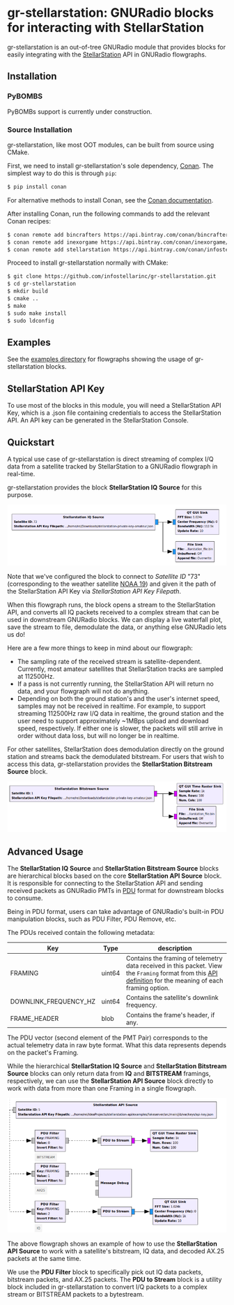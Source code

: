# gr-stellarstation: GNURadio blocks for interacting with StellarStation

gr-stellarstation is an out-of-tree GNURadio module that provides blocks for easily integrating with the [StellarStation](stellarstation.com) API in GNURadio flowgraphs.

## Installation

### PyBOMBS

PyBOMBs support is currently under construction.

### Source Installation

gr-stellarstation, like most OOT modules, can be built from source using CMake.

First, we need to install gr-stellarstation's sole dependency, [Conan](https://conan.io/). The simplest way to do this is through `pip`:

```bash
$ pip install conan
```

For alternative methods to install Conan, see the [Conan documentation](https://docs.conan.io/en/latest/installation.html).

After installing Conan, run the following commands to add the relevant Conan recipes:

```bash
$ conan remote add bincrafters https://api.bintray.com/conan/bincrafters/public-conan
$ conan remote add inexorgame https://api.bintray.com/conan/inexorgame/inexor-conan
$ conan remote add stellarstation https://api.bintray.com/conan/infostellarinc/stellarstation-conan
```

Proceed to install gr-stellarstation normally with CMake:

```bash
$ git clone https://github.com/infostellarinc/gr-stellarstation.git
$ cd gr-stellarstation
$ mkdir build
$ cmake ..
$ make
$ sudo make install
$ sudo ldconfig
```

## Examples

See the [examples directory](examples/) for flowgraphs showing the usage of gr-stellarstation blocks.

## StellarStation API Key

To use most of the blocks in this module, you will need a StellarStation API Key, which is a .json file containing credentials to access the StellarStation API. An API key can be generated in the StellarStation Console.

## Quickstart

A typical use case of gr-stellarstation is direct streaming of complex I/Q data from a satellite tracked by StellarStation to a GNURadio flowgraph in real-time.

gr-stellarstation provides the block **StellarStation IQ Source** for this purpose.

![iq_source_sample](docs/images/iq_source_sample.png)

Note that we've configured the block to connect to *Satellite ID* "73" (corresponding to the weather satellite [NOAA 19](https://en.wikipedia.org/wiki/NOAA-19)) and given it the path of the StellarStation API Key via *StellarStation API Key Filepath*.

When this flowgraph runs, the block opens a stream to the StellarStation API, and converts all IQ packets received to a complex stream that can be used in downstream GNURadio blocks. We can display a live waterfall plot, save the stream to file, demodulate the data, or anything else GNURadio lets us do!

Here are a few more things to keep in mind about our flowgraph:
* The sampling rate of the received stream is satellite-dependent. Currently, most amateur satellites that StellarStation tracks are sampled at 112500Hz.
* If a pass is not currently running, the StellarStation API will return no data, and your flowgraph will not do anything.
* Depending on both the ground station's and the user's internet speed, samples may not be received in realtime. For example, to support streaming 112500Hz raw I/Q data in realtime, the ground station and the user need to support approximately ~1MBps upload and download speed, respectively. If either one is slower, the packets will still arrive in order without data loss, but  will no longer be in realtime.

For other satellites, StellarStation does demodulation directly on the ground station and streams back the demodulated bitstream. For users that wish to access this data, gr-stellarstation provides the **StellarStation Bitstream Source** block.

![bit_source_sample](docs/images/bit_source_sample.png)

## Advanced Usage

The **StellarStation IQ Source** and **StellarStation Bitstream Source** blocks are hierarchical blocks based on the core **StellarStation API Source** block. It is responsible for connecting to the StellarStation API and sending received packets as GNURadio PMTs in [PDU](https://wiki.gnuradio.org/index.php/Guided_Tutorial_Programming_Topics#5.3.1_PDUs) format for downstream blocks to consume.

Being in PDU format, users can take advantage of GNURadio's built-in PDU manipulation blocks, such as PDU Filter, PDU Remove, etc.

The PDUs received contain the following metadata:

|Key|Type|description|
|---|----|-----------|
|FRAMING|uint64|Contains the framing of telemetry data received in this packet. View the `Framing` format from this [API definition](https://github.com/infostellarinc/stellarstation-api/blob/master/api/src/main/proto/stellarstation/api/v1/stellarstation.proto) for the meaning of each framing option.|
|DOWNLINK_FREQUENCY_HZ|uint64|Contains the satellite's downlink frequency.|
|FRAME_HEADER|blob|Contains the frame's header, if any.|

The PDU vector (second element of the PMT Pair) corresponds to the actual telemetry data in raw byte format. What this data represents depends on the packet's Framing.

While the hierarchical **StellarStation IQ Source** and **StellarStation Bitstream Source** blocks can only return data from **IQ** and **BITSTREAM** framings, respectively, we can use the **StellarStation API Source** block directly to work with data from more than one Framing in a single flowgraph.

![api_source_sample](docs/images/api_source_sample.png)

The above flowgraph shows an example of how to use the **StellarStation API Source** to work with a satellite's bitstream, IQ data, and decoded AX.25 packets at the same time.

We use the **PDU Filter** block to specifically pick out IQ data packets, bitstream packets, and AX.25 packets. The **PDU to Stream** block is a utility block included in gr-stellarstation to convert I/Q packets to a complex stream or BITSTREAM packets to a bytestream.
